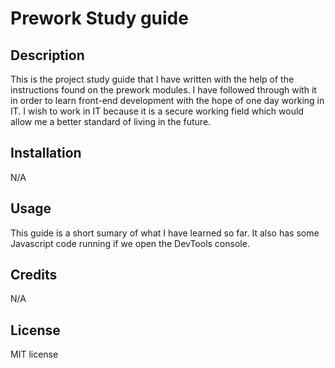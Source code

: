 # Prework Study guide 

## Description

This is the project study guide that I have written with the help of the instructions found on the prework modules. I have followed through with it in order to learn front-end development with the hope of one day working in IT. I wish to work in IT because it is a secure working field which would allow me a better standard of living in the future. 


## Installation

N/A

## Usage

This guide is a short sumary of what I have learned so far. It also has some Javascript code running if we open the DevTools console.

## Credits

N/A

## License

MIT license

